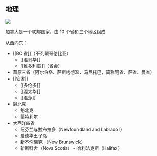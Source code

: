 ## 地理
![](https://picture-guan.oss-cn-hangzhou.aliyuncs.com/20220829144453.png)

加拿大是一个联邦国家，由 10 个省和三个地区组成

从西向东：
- [[BC 省]]（不列颠哥伦比亚）
	- [[温哥华]]
	- [[维多利亚]]（省会）
- 草原三省（阿尔伯塔、萨斯喀彻温、马尼托巴，简称阿省、萨省、曼省）
- [[安省]]
	- [[多伦多]] 
	- [[渥太华]]
	- [[温莎]]
- 魁北克
	- 魁北克
	- 蒙特利尔
- 大西洋四省
	- 纽芬兰与拉布拉多（Newfoundland and Labrador）
	- 爱德华王子岛
	- 新不伦瑞克 （New Brunswick） 
	- 新斯科舍（Nova Scotia） - 哈利法克斯（Halifax）